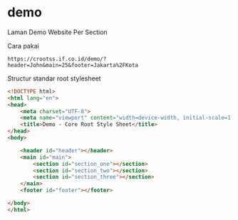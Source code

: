 # demo
Laman Demo Website Per Section

Cara pakai
```url
https://crootss.if.co.id/demo/?header=John&main=25&footer=Jakarta%2FKota
```

Structur standar root stylesheet

```html
<!DOCTYPE html>
<html lang="en">
<head>
    <meta charset="UTF-8">
    <meta name="viewport" content="width=device-width, initial-scale=1.0">
    <title>Demo - Core Root Style Sheet</title>
</head>
<body>

    <header id="header"></header>
    <main id="main">
        <section id="section_one"></section>
        <section id="section_two"></section>
        <section id="section_three"></section>
    </main>
    <footer id="footer"></footer>

</body>
</html>
```